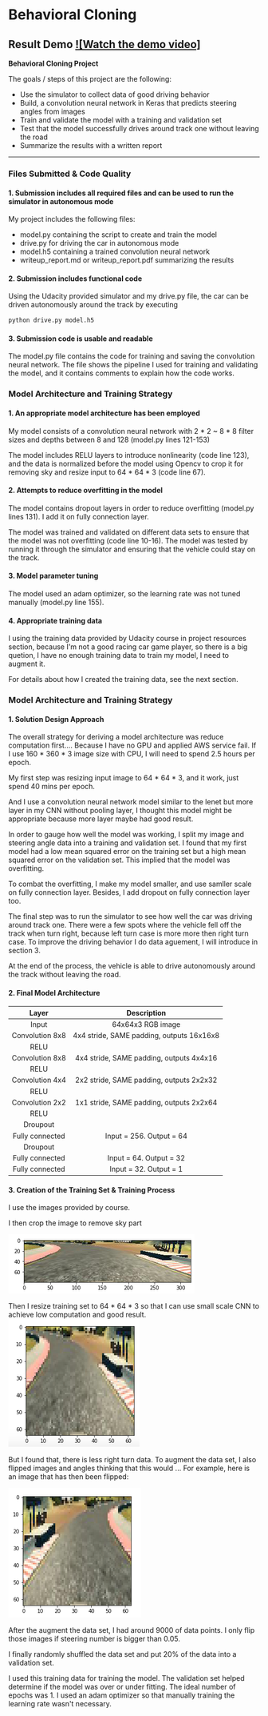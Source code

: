 # **Behavioral Cloning** 

Result Demo
[![Watch the demo video]](https://youtu.be/lcO3vkUIxJo)
---

**Behavioral Cloning Project**

The goals / steps of this project are the following:
* Use the simulator to collect data of good driving behavior
* Build, a convolution neural network in Keras that predicts steering angles from images
* Train and validate the model with a training and validation set
* Test that the model successfully drives around track one without leaving the road
* Summarize the results with a written report


[//]: # (Image References)

[image1]: ./examples/crop.png "Crop"
[image2]: ./examples/flip.png "Flip"
[image3]: ./examples/resize.png "Resize"

---
### Files Submitted & Code Quality

#### 1. Submission includes all required files and can be used to run the simulator in autonomous mode

My project includes the following files:
* model.py containing the script to create and train the model
* drive.py for driving the car in autonomous mode
* model.h5 containing a trained convolution neural network 
* writeup_report.md or writeup_report.pdf summarizing the results

#### 2. Submission includes functional code
Using the Udacity provided simulator and my drive.py file, the car can be driven autonomously around the track by executing 
```sh
python drive.py model.h5
```

#### 3. Submission code is usable and readable

The model.py file contains the code for training and saving the convolution neural network. The file shows the pipeline I used for training and validating the model, and it contains comments to explain how the code works.

### Model Architecture and Training Strategy

#### 1. An appropriate model architecture has been employed

My model consists of a convolution neural network with 2 * 2 ~ 8 * 8 filter sizes and depths between 8 and 128 (model.py lines 121-153) 

The model includes RELU layers to introduce nonlinearity (code line 123), and the data is normalized before the model using Opencv to crop it for removing sky and resize input to 64 * 64 * 3 (code line 67). 

#### 2. Attempts to reduce overfitting in the model

The model contains dropout layers in order to reduce overfitting (model.py lines 131). I add it on fully connection layer. 

The model was trained and validated on different data sets to ensure that the model was not overfitting (code line 10-16). The model was tested by running it through the simulator and ensuring that the vehicle could stay on the track.

#### 3. Model parameter tuning

The model used an adam optimizer, so the learning rate was not tuned manually (model.py line 155).

#### 4. Appropriate training data

I using the training data provided by Udacity course in project resources section, because I'm not a good racing car game player, so there is a big quetion, I have no enough training data to train my model, I need to augment it.

For details about how I created the training data, see the next section. 

### Model Architecture and Training Strategy

#### 1. Solution Design Approach

The overall strategy for deriving a model architecture was reduce computation first....
Because I have no GPU and applied AWS service fail.
If I use 160 * 360 * 3 image size with CPU, I will need to spend 2.5 hours per epoch.

My first step was resizing input image to 64 * 64 * 3, and it work, just spend 40 mins per epoch. 

And I use a convolution neural network model similar to the lenet but more layer in my CNN without pooling layer, I thought this model might be appropriate because more layer maybe had good result. 

In order to gauge how well the model was working, I split my image and steering angle data into a training and validation set. I found that my first model had a low mean squared error on the training set but a high mean squared error on the validation set. This implied that the model was overfitting. 

To combat the overfitting, I make my model smaller, and use samller scale on fully connection layer. Besides, I add dropout on fully connection layer too. 

The final step was to run the simulator to see how well the car was driving around track one. There were a few spots where the vehicle fell off the track when turn right, because left turn case is more more then right turn case. To improve the driving behavior I do data aguement,  I will introduce in section 3.

At the end of the process, the vehicle is able to drive autonomously around the track without leaving the road.

#### 2. Final Model Architecture


| Layer         		|     Description	        					| 
|:---------------------:|:---------------------------------------------:| 
| Input         		| 64x64x3 RGB image   							| 
| Convolution 8x8     	| 4x4 stride, SAME padding, outputs 16x16x8 	|
| RELU					|												|
| Convolution 8x8	    | 4x4 stride, SAME padding, outputs 4x4x16 |
| RELU					|												|
| Convolution 4x4	    | 2x2 stride, SAME padding, outputs 2x2x32 |
| RELU					|												|
| Convolution 2x2	    | 1x1 stride, SAME padding, outputs 2x2x64 |
| RELU					|												|
| Droupout					|												|
| Fully connected		| Input = 256. Output = 64 |
| Droupout					|												|
| Fully connected		| Input = 64. Output = 32 |
| Fully connected		| Input = 32. Output = 1 |

#### 3. Creation of the Training Set & Training Process

I use the images provided by course.

I then crop the image to remove sky part

![alt text][image1]


Then I resize training set to 64 * 64 * 3 so that I can use small scale CNN to achieve low computation and good result.
![alt text][image3]

But I found that, there is less right turn data.
To augment the data set, I also flipped images and angles thinking that this would ... For example, here is an image that has then been flipped:

![alt text][image2]

After the augment the data set, I had around 9000 of data points. I only flip those images if steering number is bigger than 0.05.

I finally randomly shuffled the data set and put 20% of the data into a validation set. 

I used this training data for training the model. The validation set helped determine if the model was over or under fitting. The ideal number of epochs was 1. I used an adam optimizer so that manually training the learning rate wasn't necessary.
